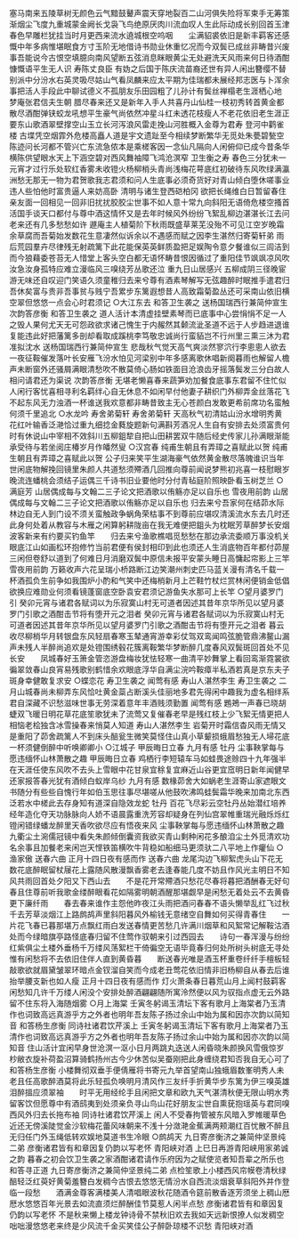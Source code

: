 <!-- { "loadSidebar": true } -->
塞马南来五陵草树无颜色云气黯鼓鼙声震天穿地裂百二山河俱失险将军束手无筹策渐烟尘飞度九重城蒙金阙长戈袅飞鸟绝原厌肉川流血叹人生此际动成长别回首玉津春色早雕栏犹挂当时月更西来流水遶城根空呜咽　　尘满貂裘依旧是新丰羁客还感慨中年多病惟堪眠食方寸玉阶无地借诗书勋业休重忆况而今双鬓已成丝非畴昔兴废事吾能说今古恨空填臆向南风望断五弦消息眯眼黄尘无处避洗天风雨来何日待酒酣慷慨语平生无人识
寿陈丈良臣
有妫之后国于陈庆流苗裔还世有异人闲出簪缨不替别派中分汾水右英灵吸尽姑山气看凤麟来应太平期为佳瑞都未展经邦志医与卜浑余事把活人手段此中聊试德义不孤朋友乐田园粗了儿孙计有鬓丝禅榻老生涯栖心地
梦庵张君信夫生朝
腊尽春来还又是新年入手人共喜丹山仙桂一枝初秀转首黄金都散尽酒酣弹铗蛟龙吼想平生豪气尚依然冲星斗红未透花枝瘦人不老花依旧老生涯正要东山歌酒翠壁撑空山玉立长河泻浪风雷走挽山河胜概入金尊为君寿
登河中鹳雀楼
古堞凭空烟霏外危楼高矗人道是宇文遗趾至今相续梦断繁华无觅处朱甍碧甃空陈迹问长河都不管兴亡东流急侬本是乘槎客因一念仙凡隔向人闲俯仰已成今昔条华横陈供望眼水天上下涵空碧对西风舞袖障飞鸿沧溟窄
卫生衡之寿
春色三分犹未一元宵才过行乐处软红香雾未收镫火杨柳梢头青尚浅梅花萼底红初破待东风吹绿满瀛洲愁无那无一物为君贺歌我志君须和问人生底事必须奇货好对青山倾白堕休嗟事业违人些怕他时富贵逼人来妨高卧
清明与诸生登西硙柏冈
欲把长绳维白日暂留春住亲友面一回相见一回非旧扰扰胶胶尘世事不如人意十常九向斜阳无语倚危楼空搔首活国手谈天口都付与尊中酒这情怀又是去年时候风外纷纷飞絮乱柳边湛湛长江去问老来还有几多愁愁如许
遯庵主人植菊阶下秋雨既盛草莱芜没殆不可见江空岁晚霜余草腐而吾菊始发数花生意凄然似诉余以不遇感而赋之因李生湛然归寄菊轩弟
雨后荒园羣卉尽律残无射疏篱下此花能保英英鲜质盈把足娱陶令意夕餐谁似三闾洁到而今狼藉委苍苔无人惜堂上客头空白都无语怀畴昔恨因循过了重阳佳节飒飒凉风吹汝急汝身孤特应难立漫临风三嗅绕芳丛歌还泣
重九日山居感兴
五柳成阴三径晚宦游无味还自叹迎门笑语久须童稚归去来兮尊有酒素琴解写无弦趣醉时眠推手遣君归吾休矣富与贵非吾事贫与贱宁吾累步东篱遐想昔人高致霜菊盈丛还可采南山依旧横空翠但悠悠一点会心时君须记
○大江东去
和答卫生袭之
送杨国瑞西行兼简仲宣生
次韵答彦衡
和答卫生袭之
道人活计本清虚挂壁素琴而已底事中心尝悁悁不足一人之毁人果何尤天无可怨政欲求诸己愧生于内赧然其颡流泚圣道不远于人步趋进退谁复能违此好把藩篱多剖却看取成蹊桃李笃敬忠诚尚行蛮貊岂不行州里三熏三沐为君准拟沈水
送杨国瑞西行兼简仲宣生
悲哉秋气觉天高气爽淡然寥泬行李悤悤人欲去一夜征鞍催发落叶长安雁飞汾水怕见河梁别中年多感离歌休唱新阕暮雨也解留人檐声未断窗外还骚屑满眼清愁吹不散莫倚心肠如铁面目沧浪齿牙摇落鬓发三分白故人相问请君还为渠说
次韵答彦衡
无堪老懒喜春来蔬笋劝加餐食底事东君留不住忙似人闲行客忧喜相寻利名羁绊心自无休息不如闲早付他妻子耕织门外柳弄金丝落花飞不起东风无力浊酒一杯谁送我欢意都非畴昔致主无心苍颜白发敢更希前席功名蛮触何须千里追北
○水龙吟
寿舍弟菊轩
寿舍弟菊轩
天高秋气初清姑山汾水增明秀黄花红叶输香泛滟恰过重九细捻金蕤旋题新句满斟芳酒况人生自有安排去处须富贵何时有休说山中宰相不效斜川五柳鉏犂自把山田耕罢双牛随后经史传家儿孙满眼渐能承受待与若坐阅庄椿岁月作皤然叟
○汉宫春
纯甫生朝且有弄璋之喜赋此以贺
纯甫生朝且有弄璋之喜赋此以贺
公子归来笑平生湖海豪气依然黄金散尽落魄谁识当年世闲底物解挽回镜里朱颜人共道愁须殢酒几回推向尊前闻说梦熊初兆喜一枝慰眼岁晚流连蟠桃会须结子运偶三千诗书旧业要他时分付青毡庭阶照映卧看玉树芝兰
○满庭芳
山居偶成每与文翰二三子论文把酒歌以侑觞亦足以自乐也
雪夜用前韵
山居偶成每与文翰二三子论文把酒歌以侑觞亦足以自乐也
归去来兮吾家何在结茆水际林边自无人到门设不须关蛮触政争蜗角荣枯事不到尊前应堪叹清溪流水东去几时还此身何处着从教容与木雁之闲算躬耕陇亩在我无难便把鉏头为枕眠芳草醉梦长安烟波客新来有约要买钓鱼竿　　归去来兮渔歌樵唱觅愁愁在那边承流委顺万事没机关眼底江山如画松环抱修竹当前君便有侯封相印到此也须还人生消底物百年都付茆屋三闲但卷舒以道到了何难日月消磨双鬓中原信未报平安蒙头睡日高慵起帘影上三竿
雪夜用前韵
万籁收声六花呈瑞小桥路断江边笑潮州刺史匹马蓝关漫有清名千载一杯酒孤负生前争如我围炉小酌和气笑中还梅梢新月上芒鞋竹杖烂赏林闲便销金低倡欲换应难勋业何须看镜蓬窗底空卧袁安君须记游鱼失水那可上长竿
○望月婆罗门引
癸卯元宵与诸君各赋词以为乐寂寞山村无可道者因述其昔年京华所见以望月婆罗门引歌之酒酣击节将有堕开元之泪者
癸卯元宵与诸君各赋词以为乐寂寞山村无可道者因述其昔年京华所见以望月婆罗门引歌之酒酣击节将有堕开元之泪者
暮云收尽柳梢华月转银盘东风轻扇春寒玉辇通宵游幸彩仗驾双鸾闻鸣弦脆管鼎沸鳌山漏声未残人半醉尚追欢是处镫围绣毂花簇离鞍繁华梦断醉几度春风双鬓斑回首处不见长安　　凤城春好玉箫金管恣游盘梅妆犹怯轻寒一曲清平妙舞掌上看回鸾渐霓裳欲徧翠敛春山良宵易残歌别鹤惜余欢眼底浮华自满尘浣吟鞍瘴半私酒若真是京东夫子斑身幸健敢复求安
○蝶恋花
寿卫生袭之
闻莺有感
寿山人湛然李生
寿卫生袭之
二月山城春尚未柳弄东风恰吐黄金蘂占断溪头佳丽地多君先得闲中趣我为虚名相绊系君自深藏不识愁滋味世事无劳深着意年丰酒贱须勤置
闻莺有感
鶗鴂一声春已晓胡蜨双飞暖日明花草花底笙歌犹未了流莺又复催春老早是残红枝上少飞絮无情更把人相恼老桧独含冰雪操春来悄莫人知道
寿山人湛然李生
岩菊开时霜信杳风雨无情又是重阳了茆舍疏篱人不到床头醅瓮生微笑莫怪住山真小草颦损蛾眉愁独无人埽花底一杯须健倒醉中听唤卿卿小
○江城子
甲辰晦日立春
九月有感
牡丹
尘事鞅掌每与愿违缅怀山林萧散之趣
甲辰晦日立春
鸡栖行李短辕车马如蛙畏途赊四十九年强半在天涯任使东风吹不去头上雪眼中花甘泉宜稌复宜麻近山谷更宜窊明日新年闻健早还家报答春光犹有酒倾白蚁岸乌纱
九月有感
数椽茆舍大如蜗老生涯寄山家遮眼文书随分有些些自愧行年如伯玉思往事尽堪嗟从他鼓吹沸鸣蛙鬓霜华晚来加南北东西泛若水中槎此去存身知有道深自隐效龙蛇
牡丹
百花飞尽彩云空牡丹丛始潜红培养经年造化夺天功脉脉向人娇不语晨露重洗芳容却疑身在列仙宫翠帷重瑞光融烁烁红镫闲错绿蟠龙醉里天香吹欲尽应有悟夜来风
尘事鞅掌每与愿违缅怀山林萧散之趣
九衢尘土涴儒冠镜中看失朱颜倾倒囊资我欲买青山剩种闲花多酿洎尘土外觅清欢功名余事且加餐老来闲岂天悭铁笛横吹牛背稳如船细马更须驮二八平地上作癯仙
○渔家傲
送春六曲
正月十四日夜有感而作
送春六曲
龙尾沟边飞柳絮虎头山下花无数花底醉眠留杖屦花上露随风散漫飘香雾老去逢春能几度不妨且作风光主明日不知风共雨回首处夕阳又下西山去　　不是花开常殢酒只愁花尽春将暮把酒酬春无好句春且住尊前听我歌金缕醉眼看花如隔雾明朝酒醒那堪觑早是闲愁无着处云不去黄昏更下廉纤雨　　春去春来谁作主怨他昨夜江头雨把酒问春春不语头懒举乱红飞过秋千去芳草淡烟江上路鹧鸪声里斜阳暮风外榆钱无意绪空自舞如何买得青春住　　一片花飞春已暮那堪万点飘红雨白发送春情更苦愁几许满川烟草和风絮常记解鞍沽酒处而今绿暗旗亭路怪底春归留不住莺作驭朝来引过西园去　　诗句一春浑漫与纷纷红紫俱尘土楼外垂杨千万缕风荡絮栏干倚徧空无语毕竟春归何处所树头树底无寻处惟有闲愁将不去依旧住伴人直到黄昏暮　　断送春光唯是酒玉杯重卷纤纤手檀板轻敲歌欲就眉黛皱翠环暗点金钗溜自笑而今成老丑莺花依旧情非旧杨柳自从春去后谁抬举腰支新也如人瘦
正月十四日夜有感而作
灯火萧条春日暮荒山月上闻村鼓羁客闲愁知几许千万缕人闲没个安排处醉酒翩翩随所寓泠然便以风为驭指点虚无云外路留不住东将入海随烟雾
○月上海棠
壬寅冬躬谒玉清坛下客有歌月上海棠者乃玉清作也词致高远真游乎方之外者也明年吾友陈子扬过余山中始为属和因亦次韵以简知音
和答杨生彦衡
同诗社诸君饮芹溪上
壬寅冬躬谒玉清坛下客有歌月上海棠者乃玉清作也词致高远真游乎方之外者也明年吾友陈子扬过余山中始为属和因亦次韵以简知音
住山活计宜闲早身世沧溟一沤小日月两跳丸迭送人闲昏晓朱颜换风雪俄惊岁杪敝衣旋补荷盈沼算骑鹤扬州古今少休苦似吴蚕刚把此身缠绕君知否我自无心可了
和答杨生彦衡
小楼舞彻双垂手便倩雁将书寄元九举首望南山独蛾眉数峯明秀人未老且任高歌醉酒莫将此乐轻孤负唤明月清风作三友纤手折黄华步东篱为伊三嗅英雄泪醉搵应须翠袖　　时平无用经纶手且闲把文章和欧九天气湛清秋便无限山明水秀留客饮但愿尊中有酒鸱夷到处须亲负寻山鸟山花好朋友尘世自熏莸抱瑶英与君同嗅西风外归去长拖布袖
同诗社诸君饮芹溪上
闲人不受春拘管被东风暗入罗帷暖草色近还无傍溪陡觉金沙软梅花蕾风味朝来不浅十分潋滟金蕉满两颊潮红百忧散不醉且无归任门外玉绳低转欢娱地莫道书生冷眼
○鹧鸪天
九日寄彦衡济之兼简仲坚景纯二弟
彦衡诸君皆有和章因复仍韵以写老怀
青阳峡对酒
上巳日再游青阳峡用家弟诚之韵
暮春之初会饮卫生袭之家酒酣诸君请作乐府因为之赋使览者知吾辈之所乐也
和答寻正道
九日寄彦衡济之兼简仲坚景纯二弟
点检笙歌上小楼西风帘幙卷清秋绿醅轻泛红萸好黄菊羞簪白发稠今古恨去悠悠无情汾水自西流淡烟衰草斜阳外并作登临一段愁　　酒满金尊客满楼美人清唱眼波秋花随酒令筵前散香逐芳须坐上稠山厯厯水悠悠百年光景去如流直须烂醉酬佳节莫惹人闲半点愁
彦衡诸君皆有和章因复仍韵以写老怀
不是秋来懒上楼龙钟诗骨不禁秋旧欢去我如天远新恨撩人似发稠空咄咄漫悠悠老来终是少风流千金买笑佳公子醉卧琼楼不识愁
青阳峡对酒
